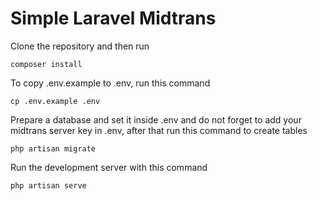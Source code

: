 # Simple Laravel Midtrans

Clone the repository and then run

```
composer install
```

To copy .env.example to .env, run this command

```
cp .env.example .env
```

Prepare a database and set it inside .env and do not forget to add your midtrans server key in .env, after that run this command to create tables

```
php artisan migrate
```

Run the development server with this command

```
php artisan serve
```